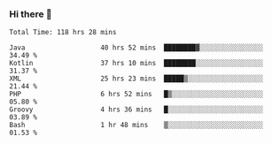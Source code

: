 ### Hi there 👋

<!--START_SECTION:waka-->

```text
Total Time: 118 hrs 28 mins

Java                   40 hrs 52 mins  ████████▓░░░░░░░░░░░░░░░░   34.49 %
Kotlin                 37 hrs 10 mins  ████████░░░░░░░░░░░░░░░░░   31.37 %
XML                    25 hrs 23 mins  █████▒░░░░░░░░░░░░░░░░░░░   21.44 %
PHP                    6 hrs 52 mins   █▒░░░░░░░░░░░░░░░░░░░░░░░   05.80 %
Groovy                 4 hrs 36 mins   █░░░░░░░░░░░░░░░░░░░░░░░░   03.89 %
Bash                   1 hr 48 mins    ▒░░░░░░░░░░░░░░░░░░░░░░░░   01.53 %
```

<!--END_SECTION:waka-->

<!--
**AndroidLion48/AndroidLion48** is a ✨ _special_ ✨ repository because its `README.md` (this file) appears on your GitHub profile.

Here are some ideas to get you started:

- 🔭 I’m currently working on becoming a full time professional software developer for Android Mobile Applications
- 🌱 I’m currently learning Kotlin, Jetpack Compose, and Android Studio.
- 👯 I’m looking to collaborate on Mobile Applications
- 🤔 I’m looking for help with career advancement.
- 💬 Ask me about my journey in entering the Software Development Industry
- 📫 How to reach me: Here
- 😄 Pronouns: Him
- ⚡ Fun fact: Something
-->
